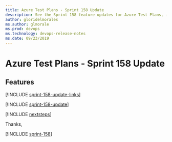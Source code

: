 ```yaml
---
title: Azure Test Plans - Sprint 158 Update
description: See the Sprint 158 feature updates for Azure Test Plans, including next steps.
author: gloridelmorales
ms.author: glmorale
ms.prod: devops
ms.technology: devops-release-notes
ms.date: 09/23/2019
---
```


# Azure Test Plans - Sprint 158 Update

## Features

[!INCLUDE [sprint-158-update-links](../_shared/testplans/sprint-158-update-links.md)]

[!INCLUDE [sprint-158-update](../_shared/testplans/sprint-158-update.md)]

[!INCLUDE [nextsteps](../_shared/nextsteps.md)]

Thanks,

[!INCLUDE [sprint-158](../_shared/signer/sprint-158.md)]
